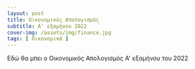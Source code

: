 ```yaml
---
layout: post
title: Οικονομικός Απολογισμός
subtitle: A' εξαμήνου 2022
cover-img: /assets/img/finance.jpg
tags: [ Οικονομικά ]
---
```



Εδώ θα μπει ο Οικονομικός Απολογισμός A' εξαμήνου του 2022